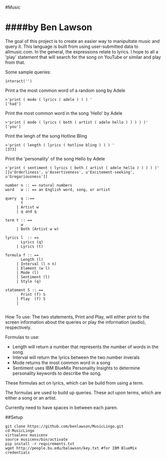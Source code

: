 #Music

####by Ben Lawson
==================

The goal of this project is to create an easier way to manipultate music and query it. This language is built from using user-submitted data to allmusic.com. In the general, the expressions relate to lyrics. I hope to all a 'play' statement that will search for the song on YouTube or similar and play from that.

Some sample queries:
```
interact('')
```
Print a the most common word of a random song by Adele
```
>'print ( mode ( lyrics ( adele ) ) ) ' 
['had']

```
Print the most common word in the song 'Hello' by Adele
```
>'print ( mode ( lyrics ( both ( artist ( adele hello ) ) ) ) )'
['you']
```

Print the lengh of the song Hotline Bling
```
>'print ( length ( lyrics ( hotline bling ) ) ) '
[373]
```

Print the 'personality' of the song Hello by Adele
```
>'print ( sentiment ( lyrics ( both ( artist ( adele hello ) ) ) ) )'
[[u'Orderliness', u'Assertiveness', u'Excitement-seeking', u'Gregariousness']]
```

```
number n :: == natural numbers 
word   w :: == an English word, song, or artist

query  q ::==  
       t
     | Artist w
     | q and q

term t :: ==
       w 
     | Both (Artist w w)

lyrics l  :: ==
       Lyrics (q)
     | Lyrics (t) 
   
formula f :: ==
       Length (l)
     | Interval (l n n)
     | Element (w l) 
     | Mode (l) 
     | Sentiment (l) 
     | Style (q) 

statement S :: ==
       Print (f) S
     | Play  (f) S
     | 
    
```

How To use:
The two statements, Print and Play, will either print to the screen information about the queries or play the information (audio), respectively. 

Formulas to use:
+ Length will return a number that represents the number of words in the song.
+ Interval will return the lyrics between the two number inverals
+ Mode returns the most common word in a song
+ Sentiment uses IBM BlueMix Personality Insights to determine personality keywords to describe the song.

These formulas act on lyrics, which can be build from using a term. 

The formulas are used to build up queries. These act upon terms, which are either a song or an artist. 

Currently need to have spaces in between each paren. 




##Setup

```
git clone https://github.com/benlawson/MusicLingo.git
cd MusicLingo
virtualenv musicenv
source musicenv/bin/activate
pip install -r requirements.txt
wget http://people.bu.edu/balawson/key.txt #for IBM BlueMix credentials
```

